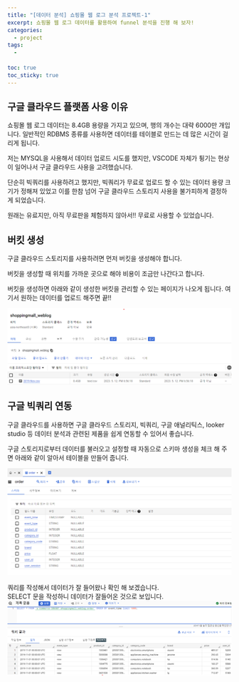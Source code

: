 ```yaml
---
title: "[데이터 분석] 쇼핑몰 웹 로그 분석 프로젝트-1"
excerpt: 쇼핑몰 웹 로그 데이터를 활용하여 funnel 분석을 진행 해 보자!
categories:
  - project
tags:
  - 

toc: true
toc_sticky: true
---
```


## 구글 클라우드 플랫폼 사용 이유

쇼핑몰 웹 로그 데이터는 8.4GB 용량을 가지고 있으며, 행의 개수는 대략 6000만 개입니다. 일반적인 RDBMS 종류를 사용하면 데이터를 테이블로 만드는 데 많은 시간이 걸리게 됩니다.   

저는 MYSQL을 사용해서 데이터 업로드 시도를 했지만, VSCODE 자체가 튕기는 현상이 일어나서 구글 클라우드 사용을 고려했습니다.   

단순히 빅쿼리를 사용하려고 했지만, 빅쿼리가 무료로 업로드 할 수 있는 데이터 용량 크기가 정해져 있었고 이를 한참 넘어 구글 클라우드 스토리지 사용을 불가피하게 결정하게 되었습니다.   

원래는 유료지만, 아직 무료판을 체험하지 않아서!! 무료로 사용할 수 있었습니다.

## 버킷 생성

구글 클라우드 스토리지를 사용하려면 먼저 버킷을 생성해야 합니다.

버킷을 생성할 때 위치를 가까운 곳으로 해야 비용이 조금만 나간다고 합니다.

버킷을 생성하면 아래와 같이 생성한 버킷을 관리할 수 있는 페이지가 나오게 됩니다. 여기서 원하는 데이터를 업로드 해주면 끝!!

![image](../images/bucket.png)

## 구글 빅쿼리 연동

구글 클라우드를 사용하면 구글 클라우드 스토리지, 빅쿼리, 구글 애널리틱스, looker studio 등 데이터 분석과 관련된 제품을 쉽게 연동할 수 있어서 좋습니다.   

구글 스토리지로부터 데이터를 불러오고 설정할 때 자동으로 스키마 생성을 체크 해 주면 아래와 같이 알아서 테이블을 만들어 줍니다.

![image](../images/big_query.png)

쿼리를 작성해서 데이터가 잘 들어왔나 확인 해 보겠습니다.   
SELECT 문을 작성하니 데이터가 잘들어온 것으로 보입니다.
![image](../images/query.png)




